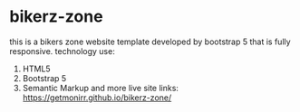 # bikerz-zone
this is a bikers zone website template developed by bootstrap 5  that is fully responsive.
technology use:
1. HTML5
2. Bootstrap 5
3. Semantic Markup
and more
live site links:
https://getmonirr.github.io/bikerz-zone/
